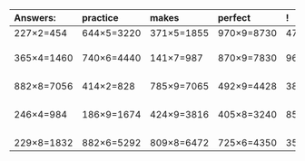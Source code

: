 | Answers: | practice | makes | perfect | ! |
| :--- | :--- | :--- | :--- | :--- |
| 227×2=454 | 644×5=3220 | 371×5=1855 | 970×9=8730 | 475×7=3325 | 
|   |   |   |   |   | 
|   |   |   |   |   | 
|   |   |   |   |   | 
| 365×4=1460 | 740×6=4440 | 141×7=987 | 870×9=7830 | 965×9=8685 | 
|   |   |   |   |   | 
|   |   |   |   |   | 
|   |   |   |   |   | 
|   |   |   |   |   | 
| 882×8=7056 | 414×2=828 | 785×9=7065 | 492×9=4428 | 383×3=1149 | 
|   |   |   |   |   | 
|   |   |   |   |   | 
|   |   |   |   |   | 
|   |   |   |   |   | 
| 246×4=984 | 186×9=1674 | 424×9=3816 | 405×8=3240 | 852×5=4260 | 
|   |   |   |   |   | 
|   |   |   |   |   | 
|   |   |   |   |   | 
|   |   |   |   |   | 
| 229×8=1832 | 882×6=5292 | 809×8=6472 | 725×6=4350 | 356×2=712 | 
